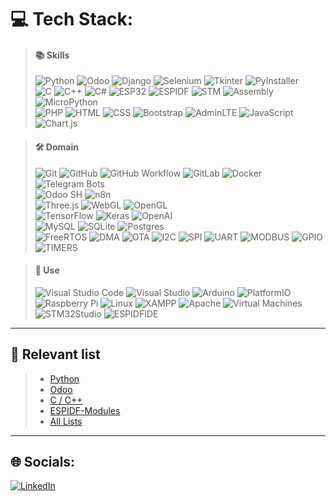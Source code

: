 # 💻 Tech Stack:
>  #### 📚 Skills 
> ![Python](https://img.shields.io/badge/python-3670A0?style=for-the-badge&logo=python&logoColor=ffdd54) ![Odoo](https://img.shields.io/badge/odoo-%234e0b5b.svg?style=for-the-badge&logo=odoo&logoColor=white) ![Django](https://img.shields.io/badge/django-%23092E20.svg?style=for-the-badge&logo=django&logoColor=white) ![Selenium](https://img.shields.io/badge/Selenium-43B02A?style=for-the-badge&logo=selenium&logoColor=white) ![Tkinter](https://img.shields.io/badge/Tkinter-3776AB?style=for-the-badge&logo=python&logoColor=white) ![PyInstaller](https://img.shields.io/badge/PyInstaller-17B7A3?style=for-the-badge&logo=python&logoColor=white) <br>
![C](https://img.shields.io/badge/c-%2300599C.svg?style=for-the-badge&logo=c&logoColor=white) ![C++](https://img.shields.io/badge/C++-00599C?style=for-the-badge&logo=c%2B%2B&logoColor=white) ![C#](https://img.shields.io/badge/c%23-%23239120.svg?style=for-the-badge&logo=csharp&logoColor=white) ![ESP32](https://img.shields.io/badge/ESP32-E7352C.svg?style=for-the-badge&logo=espressif&logoColor=white) ![ESPIDF](https://img.shields.io/badge/ESPIDF-000000?style=for-the-badge&logo=espressif&logoColor=white) ![STM](https://img.shields.io/badge/STM-03234B?style=for-the-badge&logo=stmicroelectronics&logoColor=white)  ![Assembly](https://img.shields.io/badge/Assembly-525252?style=for-the-badge&logo=assembly&logoColor=white) ![MicroPython](https://img.shields.io/badge/MicroPython-006400?style=for-the-badge&logo=micropython&logoColor=white) <br>
![PHP](https://img.shields.io/badge/php-%23777BB4.svg?style=for-the-badge&logo=php&logoColor=white) ![HTML](https://img.shields.io/badge/HTML5-E34F26?style=for-the-badge&logo=html5&logoColor=white) ![CSS](https://img.shields.io/badge/CSS3-1572B6?style=for-the-badge&logo=css3&logoColor=white) ![Bootstrap](https://img.shields.io/badge/Bootstrap-563D7C?style=for-the-badge&logo=bootstrap&logoColor=white) ![AdminLTE](https://img.shields.io/badge/AdminLTE-222D32?style=for-the-badge&logo=adminlte&logoColor=white) ![JavaScript](https://img.shields.io/badge/javascript-%23323330.svg?style=for-the-badge&logo=javascript&logoColor=%23F7DF1E) ![Chart.js](https://img.shields.io/badge/Chart.js-FF6384.svg?style=for-the-badge&logo=chartdotjs&logoColor=white) 

> #### 🛠️ Domain
> ![Git](https://img.shields.io/badge/git-%23F05033.svg?style=for-the-badge&logo=git&logoColor=white) ![GitHub](https://img.shields.io/badge/github-%23121011.svg?style=for-the-badge&logo=github&logoColor=white) ![GitHub Workflow](https://img.shields.io/badge/GitHub_Workflow-2088FF.svg?style=for-the-badge&logo=github-actions&logoColor=white) ![GitLab](https://img.shields.io/badge/gitlab-%23181717.svg?style=for-the-badge&logo=gitlab&logoColor=white) ![Docker](https://img.shields.io/badge/docker-%230db7ed.svg?style=for-the-badge&logo=docker&logoColor=white) ![Telegram Bots](https://img.shields.io/badge/Telegram%20Bots-2CA5E0?style=for-the-badge&logo=telegram&logoColor=white) <br>
![Odoo SH](https://img.shields.io/badge/Odoo_SH-%234e0b5b.svg?style=for-the-badge&logo=odoo&logoColor=white) ![n8n](https://img.shields.io/badge/n8n-000000?style=for-the-badge&logo=n8n&logoColor=00FF88) <br>
![Three.js](https://img.shields.io/badge/Three.js-000000?style=for-the-badge&logo=threedotjs&logoColor=white) ![WebGL](https://img.shields.io/badge/WebGL-990000?logo=webgl&logoColor=white&style=for-the-badge) ![OpenGL](https://img.shields.io/badge/OpenGL-%23FFFFFF.svg?style=for-the-badge&logo=opengl) <br>
![TensorFlow](https://img.shields.io/badge/TensorFlow-%23FF6F00.svg?style=for-the-badge&logo=TensorFlow&logoColor=white) ![Keras](https://img.shields.io/badge/Keras-D00000?style=for-the-badge&logo=keras&logoColor=white)  ![OpenAI](https://img.shields.io/badge/OpenAI-412991?style=for-the-badge&logo=openai&logoColor=white) <br>
![MySQL](https://img.shields.io/badge/mysql-4479A1.svg?style=for-the-badge&logo=mysql&logoColor=white) ![SQLite](https://img.shields.io/badge/sqlite-%2307405e.svg?style=for-the-badge&logo=sqlite&logoColor=white) ![Postgres](https://img.shields.io/badge/postgres-%23316192.svg?style=for-the-badge&logo=postgresql&logoColor=white) <br>
![FreeRTOS](https://img.shields.io/badge/FreeRTOS-20232A?style=for-the-badge) ![DMA](https://img.shields.io/badge/DMA-0055FF?style=for-the-badge) ![OTA](https://img.shields.io/badge/OTA-00AAFF?style=for-the-badge) ![I2C](https://img.shields.io/badge/I2C-008080?style=for-the-badge) ![SPI](https://img.shields.io/badge/SPI-9933CC?style=for-the-badge) ![UART](https://img.shields.io/badge/UART-FF6600?style=for-the-badge) ![MODBUS](https://img.shields.io/badge/MODBUS-0066CC?style=for-the-badge) ![GPIO](https://img.shields.io/badge/GPIO-FF9900?style=for-the-badge) ![TIMERS](https://img.shields.io/badge/TIMERS-990099?style=for-the-badge)

> #### 🌱 Use
> ![Visual Studio Code](https://img.shields.io/badge/VS%20Code-007ACC?style=for-the-badge&logo=visual-studio-code&logoColor=white) ![Visual Studio](https://img.shields.io/badge/Visual%20Studio-5C2D91?style=for-the-badge&logo=visual-studio&logoColor=white) ![Arduino](https://img.shields.io/badge/Arduino-00979D?style=for-the-badge&logo=arduino&logoColor=white)  ![PlatformIO](https://img.shields.io/badge/PlatformIO-FF7F00?style=for-the-badge&logo=platformio&logoColor=white) ![Raspberry Pi](https://img.shields.io/badge/-RaspberryPi-C51A4A?style=for-the-badge&logo=Raspberry-Pi) ![Linux](https://img.shields.io/badge/Linux-FCC624?style=for-the-badge&logo=linux&logoColor=black)  ![XAMPP](https://img.shields.io/badge/xampp-%23FB7A24.svg?style=for-the-badge&logo=xampp&logoColor=white) ![Apache](https://img.shields.io/badge/apache-%23D42029.svg?style=for-the-badge&logo=apache&logoColor=white) ![Virtual Machines](https://img.shields.io/badge/Virtual%20Machines-4B4B4B?style=for-the-badge&logo=virtualbox&logoColor=white) ![STM32Studio](https://img.shields.io/badge/STM32Studio-03234B?style=for-the-badge&logo=stmicroelectronics&logoColor=white) ![ESPIDFIDE](https://img.shields.io/badge/ESPIDFIDE-000000?style=for-the-badge&logo=espressif&logoColor=white)

<hr/>

## 🚀 Relevant list
> - [Python](https://github.com/stars/acevedoesteban999/lists/python)
> - [Odoo](https://github.com/stars/acevedoesteban999/lists/odoo)
> - [C / C++](https://github.com/stars/acevedoesteban999/lists/c-c)
> - [ESPIDF-Modules](https://github.com/stars/acevedoesteban999/lists/espressif)
> - [All Lists](https://github.com/acevedoesteban999?tab=stars)

<hr/>

## 🌐 Socials:
[![LinkedIn](https://img.shields.io/badge/LinkedIn-%230077B5.svg?logo=linkedin&logoColor=white)](https://linkedin.com/in/www.linkedin.com/in/esteban-acevedo-santana-a73630288) 

